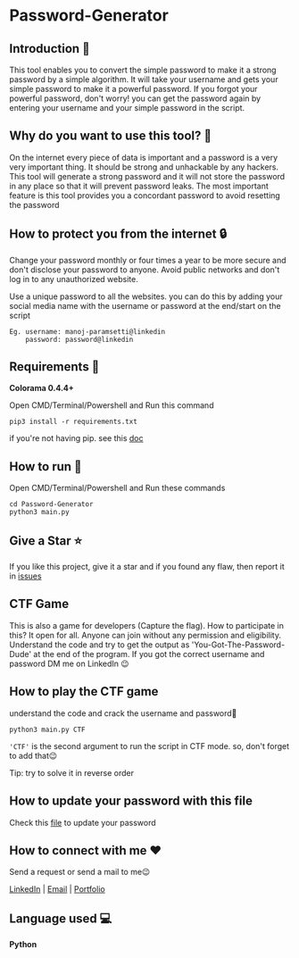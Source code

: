 # Password-Generator
## Introduction 📣
This tool enables you to convert the simple password to make it a strong password by a simple algorithm. It will take your username and gets your simple password to make it a powerful password. If you forgot your powerful password, don't worry! you can get the password again by entering your username and your simple password in the script.

## Why do you want to use this tool? 💭 
On the internet every piece of data is important and a password is a very very important thing. It should be strong and unhackable by any hackers. This tool will generate a strong password and it will not store the password in any place so that it will prevent password leaks. The most important feature is this tool provides you a concordant password to avoid resetting the password

## How to protect you from the internet 🔒
Change your password monthly or four times a year to be more secure and don't disclose your password to anyone. Avoid public networks and don't log in to any unauthorized website. 

Use a unique password to all the websites. you can do this by adding your social media name with the username or password at the end/start on the script

    Eg. username: manoj-paramsetti@linkedin
        password: password@linkedin
## Requirements 📜
**Colorama 0.4.4+**

Open CMD/Terminal/Powershell and Run this command
```
pip3 install -r requirements.txt
```
if you're not having pip. see this [doc](https://pip.pypa.io/en/stable/installing/)

## How to run 🚀
Open CMD/Terminal/Powershell and Run these commands
```
cd Password-Generator
python3 main.py
```
## Give a Star ⭐
If you like this project, give it a star and if you found any flaw, then report it in [issues](https://github.com/Manoj-Paramsetti/Password-Generator/issues)

## CTF Game
This is also a game for developers (Capture the flag). How to participate in this? It open for all. Anyone can join without any permission and eligibility. Understand the code and try to get the output as 'You-Got-The-Password-Dude' at the end of the program. If you got the correct username and password DM me on LinkedIn 😉

## How to play the CTF game
understand the code and crack the username and password🥳 <br>
```
python3 main.py CTF
```
`'CTF'` is the second argument to run the script in CTF mode. so, don't forget to add that😉

Tip: try to solve it in reverse order

## How to update your password with this file
Check this [file](https://github.com/Manoj-Paramsetti/Password-Generator/blob/main/UPDATE_PASSWORD.md) to update your password
## How to connect with me ❤️
Send a request or send a mail to me😉

[LinkedIn](https://www.linkedin.com/in/manoj-paramsetti/) | [Email](mailto:paramsetti.manoj@gmail.com) |  [Portfolio](http://manoj-paramsetti.github.io)

## Language used 💻
**Python**
